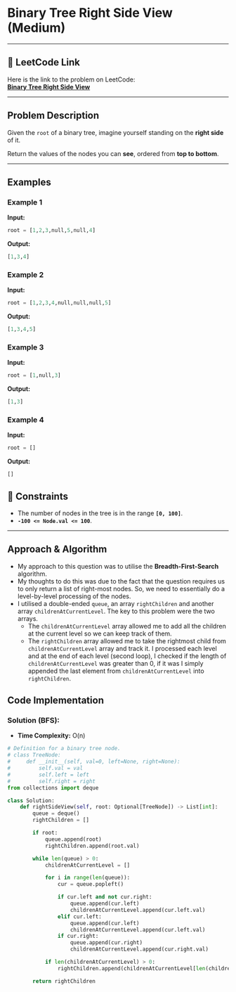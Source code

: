 # Binary Tree Right Side View (Medium)

---

## 🔗 LeetCode Link

Here is the link to the problem on LeetCode:  
[**Binary Tree Right Side View**](https://leetcode.com/problems/binary-tree-right-side-view/)

---

## Problem Description

Given the `root` of a binary tree, imagine yourself standing on the **right side** of it.

Return the values of the nodes you can **see**, ordered from **top to bottom**.

---

## Examples

### **Example 1**

**Input:**

```python
root = [1,2,3,null,5,null,4]
```

**Output:**

```python
[1,3,4]
```

### **Example 2**

**Input:**

```python
root = [1,2,3,4,null,null,null,5]
```

**Output:**

```python
[1,3,4,5]
```

### **Example 3**

**Input:**

```python
root = [1,null,3]
```

**Output:**

```python
[1,3]
```

### **Example 4**

**Input:**

```python
root = []
```

**Output:**

```python
[]
```

## 🔎 Constraints

- The number of nodes in the tree is in the range **`[0, 100]`**.
- **`-100 <= Node.val <= 100`**.

---

## Approach & Algorithm

- My approach to this question was to utilise the **Breadth-First-Search** algorithm.
- My thoughts to do this was due to the fact that the question requires us to only return a list of right-most nodes. So, we need to essentially do a level-by-level processing of the nodes.
- I utilised a double-ended `queue`, an array `rightChildren` and another array `childrenAtCurrentLevel`. The key to this problem were the two arrays.
  - The `childrenAtCurrentLevel` array allowed me to add all the children at the current level so we can keep track of them.
  - The `rightChildren` array allowed me to take the rightmost child from `childrenAtCurrentLevel` array and track it. I processed each level and at the end of each level (second loop), I checked if the length of `childrenAtCurrentLevel` was greater than 0, if it was I simply appended the last element from `childrenAtCurrentLevel` into `rightChildren`.

## Code Implementation

### Solution (BFS):

- **Time Complexity:** O(n)

```python
# Definition for a binary tree node.
# class TreeNode:
#     def __init__(self, val=0, left=None, right=None):
#         self.val = val
#         self.left = left
#         self.right = right
from collections import deque

class Solution:
    def rightSideView(self, root: Optional[TreeNode]) -> List[int]:
        queue = deque()
        rightChildren = []

        if root:
            queue.append(root)
            rightChildren.append(root.val)

        while len(queue) > 0:
            childrenAtCurrentLevel = []

            for i in range(len(queue)):
                cur = queue.popleft()

                if cur.left and not cur.right:
                    queue.append(cur.left)
                    childrenAtCurrentLevel.append(cur.left.val)
                elif cur.left:
                    queue.append(cur.left)
                    childrenAtCurrentLevel.append(cur.left.val)
                if cur.right:
                    queue.append(cur.right)
                    childrenAtCurrentLevel.append(cur.right.val)

            if len(childrenAtCurrentLevel) > 0:
                rightChildren.append(childrenAtCurrentLevel[len(childrenAtCurrentLevel) - 1])

        return rightChildren
```

